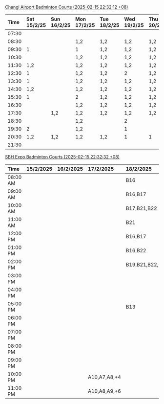 [Changi Airport Badminton Courts (2025-02-15 22:32:12 +08)](https://www.carc.org.sg/FacilityBooking.aspx)

| Time   | Sat 15/2/25   | Sun 16/2/25   | Mon 17/2/25   | Tue 18/2/25   | Wed 19/2/25   | Thu 20/2/25   | Fri 21/2/25   |
|:-------|:--------------|:--------------|:--------------|:--------------|:--------------|:--------------|:--------------|
| 07:30  |               |               |               |               |               |               |               |
| 08:30  |               |               | 1,2           | 1,2           | 1,2           | 1,2           | 1,2           |
| 09:30  | 1             |               | 1             | 1,2           | 1,2           | 1,2           | 1,2           |
| 10:30  |               |               | 1,2           | 1,2           | 1,2           | 1,2           | 1,2           |
| 11:30  | 1,2           |               | 1,2           | 1,2           | 1,2           | 1,2           | 2             |
| 12:30  | 1             |               | 1,2           | 1,2           | 2             | 1,2           | 2             |
| 13:30  | 1             |               | 1,2           | 1,2           | 1,2           | 1,2           | 1,2           |
| 14:30  | 1,2           |               | 1,2           | 1,2           | 1,2           | 1,2           | 1,2           |
| 15:30  | 1             |               | 2             | 1,2           | 1,2           | 1,2           | 1,2           |
| 16:30  |               |               | 1,2           | 1,2           | 1,2           | 1,2           | 2             |
| 17:30  |               | 1,2           | 1,2           | 1,2           | 1,2           | 1,2           | 2             |
| 18:30  |               |               | 1,2           |               | 2             |               | 1,2           |
| 19:30  | 2             |               | 1,2           |               | 1             |               |               |
| 20:30  | 1,2           | 1,2           | 1,2           | 1,2           | 1             | 1             |               |
| 21:30  |               |               |               |               |               |               |               |

[SBH Expo Badminton Courts (2025-02-15 22:32:32 +08)](https://singaporebadmintonhall.getomnify.com/widgets/O3MRKGBH359GA55KHMG1RD)

| Time     | 15/2/2025   | 16/2/2025   | 17/2/2025    | 18/2/2025      | 19/2/2025      | 20/2/2025      | 21/2/2025      |
|:---------|:------------|:------------|:-------------|:---------------|:---------------|:---------------|:---------------|
| 08:00 AM |             |             |              | B16            | B19,B20,B22,+2 | B19,B21,B22,+4 | B19,B21,B22,+4 |
| 09:00 AM |             |             |              | B16,B17        | B19,B21,B22,+4 | B19,B21,B22,+4 | B20,B21,B22,+2 |
| 10:00 AM |             |             |              | B17,B21,B22    | B19,B20,B22,+2 | B19,B21,B22,+4 | B20,B21,B22,+3 |
| 11:00 AM |             |             |              | B21            | B19,B20,B22,+3 | B17,B20,B21,+1 | B19,B21,B22,+2 |
| 12:00 PM |             |             |              | B16,B17        | B19,B21,B22,+4 | B18,B20,B21,+2 | B19,B21,B22,+2 |
| 01:00 PM |             |             |              | B16,B22        | B19,B21,B22,+4 | B20,B21,B22,+2 | B19,B21,B22,+3 |
| 02:00 PM |             |             |              | B19,B21,B22,+2 | B19,B21,B22,+4 | B20,B21,B22,+2 | B19,B21,B22,+4 |
| 03:00 PM |             |             |              |                | B18,B19,B20,+2 | B19,B22        | B18,B20,B21,+2 |
| 04:00 PM |             |             |              |                | B16            |                |                |
| 05:00 PM |             |             |              | B13            |                | B16            |                |
| 06:00 PM |             |             |              |                |                |                |                |
| 07:00 PM |             |             |              |                |                |                |                |
| 08:00 PM |             |             |              |                |                |                |                |
| 09:00 PM |             |             |              |                |                |                |                |
| 10:00 PM |             |             | A10,A7,A8,+4 |                |                |                |                |
| 11:00 PM |             |             | A10,A8,A9,+6 |                |                |                |                |
